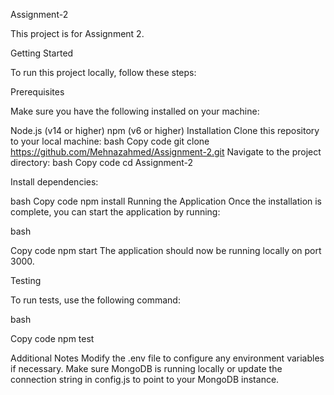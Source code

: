 Assignment-2

This project is for Assignment 2.

Getting Started

To run this project locally, follow these steps:

Prerequisites

Make sure you have the following installed on your machine:

Node.js (v14 or higher)
npm (v6 or higher)
Installation
Clone this repository to your local machine:
bash
Copy code
git clone https://github.com/Mehnazahmed/Assignment-2.git
Navigate to the project directory:
bash
Copy code
cd Assignment-2

Install dependencies:

bash
Copy code
npm install
Running the Application
Once the installation is complete, you can start the application by running:

bash

Copy code
npm start
The application should now be running locally on port 3000.

Testing

To run tests, use the following command:

bash

Copy code
npm test


Additional Notes
Modify the .env file to configure any environment variables if necessary.
Make sure MongoDB is running locally or update the connection string in config.js to point to your MongoDB instance.
